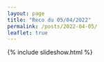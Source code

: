 ```yaml
---
layout: page
title: "Reco du 05/04/2022"
permalink: /posts/2022-04-05/
leaflet: true
---
```

{% include slideshow.html %}